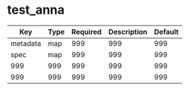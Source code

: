 # test_anna
Key  | Type | Required  | Description | Default
------------- | ------------- | ------------- | ------------- | -------------
metadata | map  | 999 | 999 | 999 
spec  | map  | 999  | 999  | 999
999 | 999 | 999 | 999 | 999 
999  | 999  | 999  | 999 | 999   


